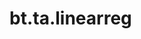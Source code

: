 <div itemscope itemtype="http://developers.google.com/ReferenceObject">
<meta itemprop="name" content="bt.ta.linearreg" />
<meta itemprop="path" content="Stable" />
</div>

# bt.ta.linearreg

<!-- Insert buttons and diff -->

<table class="tfo-notebook-buttons tfo-api nocontent" align="left">

</table>





<pre class="devsite-click-to-copy prettyprint lang-py tfo-signature-link">
<code>bt.ta.linearreg(
    *args, **kwargs
) -> np.array
</code></pre>



<!-- Placeholder for "Used in" -->
